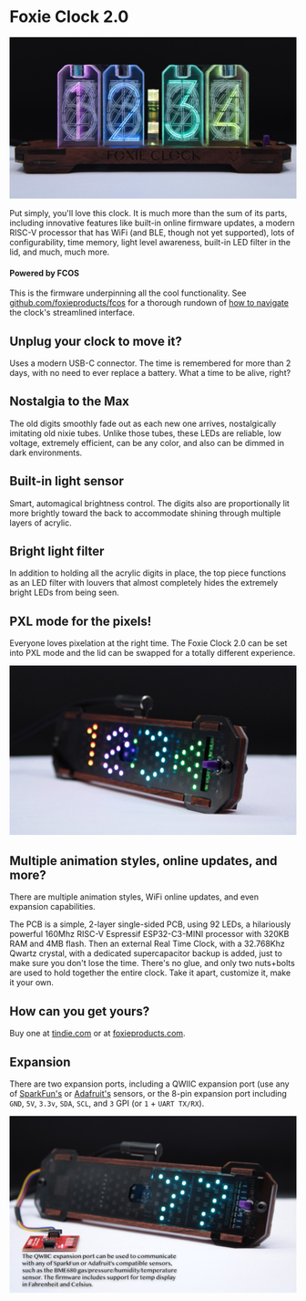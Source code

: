 # Foxie Clock 2.0  

![Image of Foxie Clock 2.0](images/fc2.jpg)

Put simply, you'll love this clock. It is much more than the sum of its parts, including innovative features like built-in online firmware updates, a modern RISC-V processor that has WiFi (and BLE, though not yet supported), lots of configurability, time memory, light level awareness, built-in LED filter in the lid, and much, much more.

#### Powered by FCOS
This is the firmware underpinning all the cool functionality. See [github.com/foxieproducts/fcos](https://github.com/foxieproducts/fcos) for a thorough rundown of [how to navigate](https://github.com/foxieproducts/fcos) the clock's streamlined interface.

## Unplug your clock to move it?
Uses a modern USB-C connector. The time is remembered for more than 2 days,
with no need to ever replace a battery. What a time to be alive, right?

## Nostalgia to the Max 
The old digits smoothly fade out as each new one arrives, nostalgically
imitating old nixie tubes. Unlike those tubes, these LEDs are reliable, low
voltage, extremely efficient, can be any color, and also can be dimmed
in dark environments.

## Built-in light sensor
Smart, automagical brightness control. The digits also are proportionally lit more brightly toward the back to accommodate shining through multiple layers of acrylic.

## Bright light filter
In addition to holding all the acrylic digits in place, the top piece functions as an LED filter with louvers that almost completely hides the extremely bright LEDs from being seen.

## PXL mode for the pixels!
Everyone loves pixelation at the right time. The Foxie Clock 2.0 can be set into PXL mode and the lid can be swapped for a totally different experience.

![PXL mode Foxie Clock](images/pxl.jpg)

## Multiple animation styles, online updates, and more?
There are multiple animation styles, WiFi online updates, and even expansion capabilities.

The PCB is a simple, 2-layer single-sided PCB, using 92 LEDs, a hilariously powerful 160Mhz RISC-V Espressif ESP32-C3-MINI processor with 320KB RAM and 4MB flash. Then an external Real Time Clock, with a 32.768Khz Qwartz crystal, with a dedicated supercapacitor backup is added, just to make sure you don't lose the time. There's no glue, and only two nuts+bolts are used to hold together the entire clock. Take it apart, customize it, make it your own.

## How can you get yours?
Buy one at [tindie.com](https://www.tindie.com/stores/foxieproducts/) or at [foxieproducts.com](https://foxieproducts.com).

## Expansion
There are two expansion ports, including a QWIIC expansion port (use any of [SparkFun's](https://www.sparkfun.com/search/results?term=qwiic+sensor) or [Adafruit's](https://www.adafruit.com/?q=qwiic+sensor&sort=BestMatch) sensors, or the 8-pin expansion port including `GND`, `5V`, `3.3v`, `SDA`, `SCL`, and `3` GPI (or `1` + `UART TX/RX`).

![Foxie Clock with BME680 sensor](images/qwiic.jpg)
